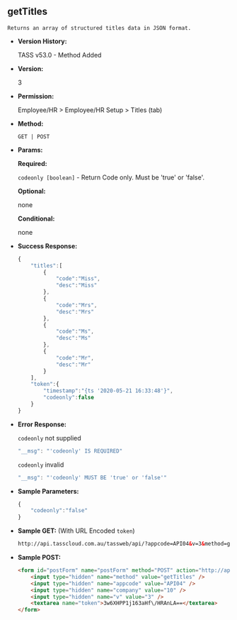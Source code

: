 **getTitles**
----
	Returns an array of structured titles data in JSON format.

* **Version History:**

	TASS v53.0 - Method Added

* **Version:**

	3

* **Permission:**

  	Employee/HR > Employee/HR Setup > Titles (tab)

* **Method:**

	`GET | POST`
  
* **Params:**

   **Required:**
 
	`codeonly [boolean]` - Return Code only. Must be 'true' or 'false'.                    

   **Optional:**

	none

   **Conditional:**

	none

* **Success Response:**

    ```javascript
	{
	    "titles":[
	        {
	            "code":"Miss",
	            "desc":"Miss"
	        },
	        {
	            "code":"Mrs",
	            "desc":"Mrs"
	        },
	        {
	            "code":"Ms",
	            "desc":"Ms"
	        },
	        {
	            "code":"Mr",
	            "desc":"Mr"
	        }
	    ],
	    "token":{
	        "timestamp":"{ts '2020-05-21 16:33:48'}",
	        "codeonly":false
	    }
	}
    ```
 
* **Error Response:**

    `codeonly` not supplied
    ```javascript
    "__msg": "'codeonly' IS REQUIRED"
    ```

    `codeonly` invalid
    ```javascript
    "__msg": "'codeonly' MUST BE 'true' or 'false'"
    ```
    
* **Sample Parameters:**

	```javascript
	{
		"codeonly":"false"
	}
	```

* **Sample GET:** (With URL Encoded `token`)

	```HTML
	http://api.tasscloud.com.au/tassweb/api/?appcode=API04&v=3&method=getTitles&token=3w6XHPP1j163aHf%2FHRAnLA%3D%3D&company=10
	```
  
* **Sample POST:**

	```HTML
	<form id="postForm" name="postForm" method="POST" action="http://api.tasscloud.com.au/tassweb/api/">
		<input type="hidden" name="method" value="getTitles" />
		<input type="hidden" name="appcode" value="API04" />
		<input type="hidden" name="company" value="10" />
		<input type="hidden" name="v" value="3" />
		<textarea name="token">3w6XHPP1j163aHf\/HRAnLA==</textarea>
	</form>
	```